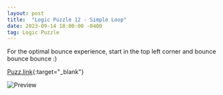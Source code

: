 ```yaml
---
layout: post
title:  "Logic Puzzle 12 - Simple Loop"
date: 2023-09-14 18:00:00 -0400
tag: Logic Puzzle
---
```


For the optimal bounce experience, start in the top left corner and bounce bounce bounce :)

[Puzz.link](https://puzz.link/p?simpleloop/17/17/248o0000000008000g00000000000060000000000000o00018028o1i02){:target="_blank"}

![Preview](https://images-ext-1.discordapp.net/external/mSf31hRd3WNANi-Rjo--vZql2RquM5tosxz81DwtLgY/%3Fframe%3D5%26simpleloop%2F17%2F17%2F248o0000000008000g00000000000060000000000000o00018028o1i02/https/puzz.link/pv?width=468&height=468)